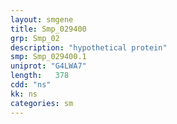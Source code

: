 ```yaml
---
layout: smgene
title: Smp_029400
grp: Smp_02
description: "hypothetical protein"
smp: Smp_029400.1
uniprot: "G4LWA7"
length:   378
cdd: "ns"
kk: ns
categories: sm
---
```

